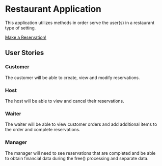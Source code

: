 # Restaurant Application

This application utilizes methods in order serve the user(s) in a restaurant type of setting.

[Make a Reservation!](https://restaurant-comp350.herokuapp.com/reservation)

## User Stories

### Customer

The customer will be able to create, view and modify reservations.

### Host

The host will be able to view and cancel their reservations.

### Waiter

The waiter will be able to view customer orders and add additional items to the order and complete reservations.

### Manager

The manager will need to see reservations that are completed and be able to obtain financial data during the free() processing and separate data.


